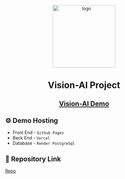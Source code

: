<div align="center">

  <img src="./assets/vision.PNG" alt="logo" width="200" height="auto" />
  <h1>Vision-AI Project</h1>
   
   <h2>
    <a href="https://ajaykumar-here.github.io/Vision-AI/">Vision-AI Demo</a>
   </h2>
</div> 

<!-- Hosting -->

 ## :gear: Demo Hosting


 - Front End  - `Github Pages`
 - Back End -  `Vercel`
 - Database - `Render PostgreSql`
 
  ## 🔗 Repository Link
  
 <a href="https://github.com/AjayKumar-Here/Vision-AI-Repo" > Repo </a>
